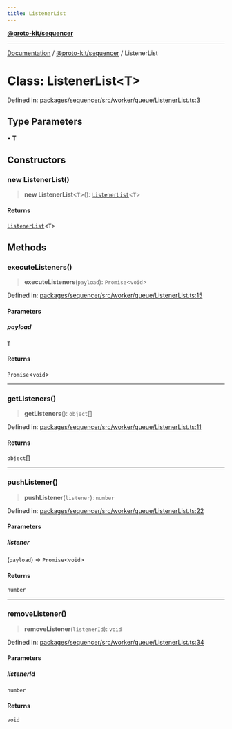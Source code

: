 ```yaml
---
title: ListenerList
---
```


[**@proto-kit/sequencer**](../README.md)

***

[Documentation](../../../README.md) / [@proto-kit/sequencer](../README.md) / ListenerList

# Class: ListenerList\<T\>

Defined in: [packages/sequencer/src/worker/queue/ListenerList.ts:3](https://github.com/proto-kit/framework/blob/28efa802e3737fc3b77339148b307ef7246f3ef1/packages/sequencer/src/worker/queue/ListenerList.ts#L3)

## Type Parameters

• **T**

## Constructors

### new ListenerList()

> **new ListenerList**\<`T`\>(): [`ListenerList`](ListenerList.md)\<`T`\>

#### Returns

[`ListenerList`](ListenerList.md)\<`T`\>

## Methods

### executeListeners()

> **executeListeners**(`payload`): `Promise`\<`void`\>

Defined in: [packages/sequencer/src/worker/queue/ListenerList.ts:15](https://github.com/proto-kit/framework/blob/28efa802e3737fc3b77339148b307ef7246f3ef1/packages/sequencer/src/worker/queue/ListenerList.ts#L15)

#### Parameters

##### payload

`T`

#### Returns

`Promise`\<`void`\>

***

### getListeners()

> **getListeners**(): `object`[]

Defined in: [packages/sequencer/src/worker/queue/ListenerList.ts:11](https://github.com/proto-kit/framework/blob/28efa802e3737fc3b77339148b307ef7246f3ef1/packages/sequencer/src/worker/queue/ListenerList.ts#L11)

#### Returns

`object`[]

***

### pushListener()

> **pushListener**(`listener`): `number`

Defined in: [packages/sequencer/src/worker/queue/ListenerList.ts:22](https://github.com/proto-kit/framework/blob/28efa802e3737fc3b77339148b307ef7246f3ef1/packages/sequencer/src/worker/queue/ListenerList.ts#L22)

#### Parameters

##### listener

(`payload`) => `Promise`\<`void`\>

#### Returns

`number`

***

### removeListener()

> **removeListener**(`listenerId`): `void`

Defined in: [packages/sequencer/src/worker/queue/ListenerList.ts:34](https://github.com/proto-kit/framework/blob/28efa802e3737fc3b77339148b307ef7246f3ef1/packages/sequencer/src/worker/queue/ListenerList.ts#L34)

#### Parameters

##### listenerId

`number`

#### Returns

`void`
